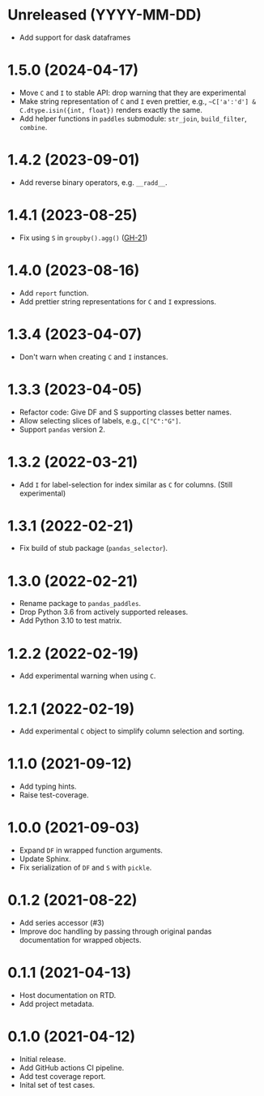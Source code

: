 # Unreleased (YYYY-MM-DD)

- Add support for dask dataframes

# 1.5.0 (2024-04-17)

- Move `C` and `I` to stable API: drop warning that they are experimental
- Make string representation of `C` and `I` even prettier, e.g.,
  `~C['a':'d'] & C.dtype.isin({int, float})` renders exactly the same.
- Add helper functions in `paddles` submodule: `str_join`, `build_filter`,
  `combine`.

# 1.4.2 (2023-09-01)

- Add reverse binary operators, e.g. `__radd__`.

# 1.4.1 (2023-08-25)

- Fix using `S` in `groupby().agg()`
  ([GH-21](https://github.com/eikevons/pandas-paddles/issues/21))

# 1.4.0 (2023-08-16)

- Add `report` function.
- Add prettier string representations for `C` and `I` expressions.

# 1.3.4 (2023-04-07)

- Don't warn when creating `C` and `I` instances.

# 1.3.3 (2023-04-05)

- Refactor code: Give DF and S supporting classes better names.
- Allow selecting slices of labels, e.g., `C["C":"G"]`.
- Support `pandas` version 2.


# 1.3.2 (2022-03-21)

- Add `I` for label-selection for index similar as `C` for columns. (Still
  experimental)

# 1.3.1 (2022-02-21)

- Fix build of stub package (`pandas_selector`).

# 1.3.0 (2022-02-21)

- Rename package to `pandas_paddles`.
- Drop Python 3.6 from actively supported releases.
- Add Python 3.10 to test matrix.

# 1.2.2 (2022-02-19)

- Add experimental warning when using `C`.

# 1.2.1 (2022-02-19)

- Add experimental `C` object to simplify column selection and sorting.

# 1.1.0 (2021-09-12)

- Add typing hints.
- Raise test-coverage.

# 1.0.0 (2021-09-03)

- Expand `DF` in wrapped function arguments.
- Update Sphinx.
- Fix serialization of `DF` and `S` with `pickle`.

# 0.1.2 (2021-08-22)

- Add series accessor (#3)
- Improve doc handling by passing through original pandas documentation for
  wrapped objects.

# 0.1.1 (2021-04-13)

- Host documentation on RTD.
- Add project metadata.

# 0.1.0 (2021-04-12)

- Initial release.
- Add GitHub actions CI pipeline.
- Add test coverage report.
- Inital set of test cases.
